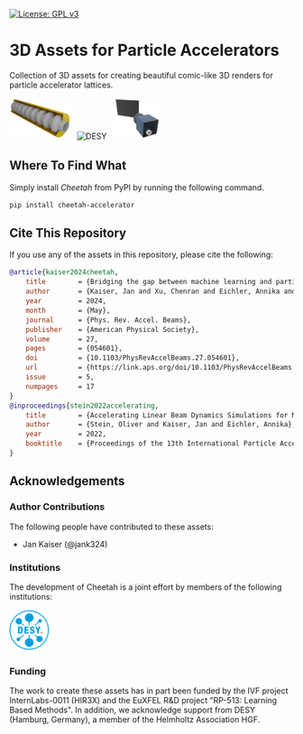 [![License: GPL v3](https://img.shields.io/badge/License-GPLv3-blue.svg)](https://www.gnu.org/licenses/gpl-3.0)

<!-- [![coverage report](https://gitlab.com/araffin/stable-baselines3/badges/master/coverage.svg)](https://gitlab.com/araffin/stable-baselines3/-/commits/master) -->

# 3D Assets for Particle Accelerators

<!-- <img src="https://github.com/desy-ml/cheetah/raw/master/images/logo.png" align="right" width="25%"/> -->

Collection of 3D assets for creating beautiful comic-like 3D renders for particle accelerator lattices.

<img src="images/cavity.png" alt="DESY" style="height: 5em;" vspace="2em"/>&nbsp;&nbsp;
<img src="images/cavity.gif" alt="DESY" style="height: 5em; width: 7.694em;" vspace="2em"/>&nbsp;&nbsp;
<img src="images/screen.png" alt="DESY" style="height: 5em;" vspace="2em"/>&nbsp;&nbsp;

## Where To Find What

Simply install _Cheetah_ from PyPI by running the following command.

```bash
pip install cheetah-accelerator
```

## Cite This Repository

If you use any of the assets in this repository, please cite the following:

```bibtex
@article{kaiser2024cheetah,
    title        = {Bridging the gap between machine learning and particle accelerator physics with high-speed, differentiable simulations},
    author       = {Kaiser, Jan and Xu, Chenran and Eichler, Annika and Santamaria Garcia, Andrea},
    year         = 2024,
    month        = {May},
    journal      = {Phys. Rev. Accel. Beams},
    publisher    = {American Physical Society},
    volume       = 27,
    pages        = {054601},
    doi          = {10.1103/PhysRevAccelBeams.27.054601},
    url          = {https://link.aps.org/doi/10.1103/PhysRevAccelBeams.27.054601},
    issue        = 5,
    numpages     = 17
}
@inproceedings{stein2022accelerating,
    title        = {Accelerating Linear Beam Dynamics Simulations for Machine Learning Applications},
    author       = {Stein, Oliver and Kaiser, Jan and Eichler, Annika},
    year         = 2022,
    booktitle    = {Proceedings of the 13th International Particle Accelerator Conference}
}
```

## Acknowledgements

### Author Contributions

The following people have contributed to these assets:

- Jan Kaiser (@jank324)

### Institutions

The development of Cheetah is a joint effort by members of the following institutions:

<img src="images/desy.png" alt="DESY" style="width: 5em;" vspace="2em"/>&nbsp;&nbsp;

### Funding

The work to create these assets has in part been funded by the IVF project InternLabs-0011 (HIR3X) and the EuXFEL R&D project "RP-513: Learning Based Methods".
In addition, we acknowledge support from DESY (Hamburg, Germany), a member of the Helmholtz Association HGF.
